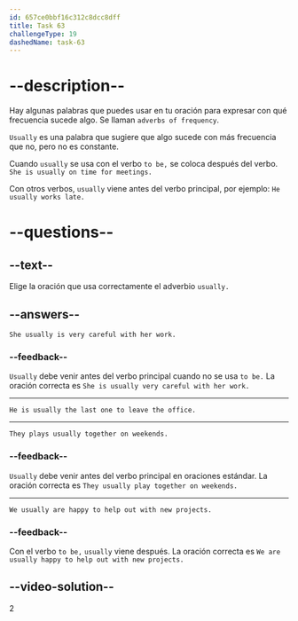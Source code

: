 ```yaml
---
id: 657ce0bbf16c312c8dcc8dff
title: Task 63
challengeType: 19
dashedName: task-63
---
```


# --description--

Hay algunas palabras que puedes usar en tu oración para expresar con qué frecuencia sucede algo. Se llaman `adverbs of frequency`.

`Usually` es una palabra que sugiere que algo sucede con más frecuencia que no, pero no es constante.

Cuando `usually` se usa con el verbo `to be,` se coloca después del verbo. `She is usually on time for meetings.`

Con otros verbos, `usually` viene antes del verbo principal, por ejemplo: `He usually works late.`

# --questions--

## --text--

Elige la oración que usa correctamente el adverbio `usually.`

## --answers--

`She usually is very careful with her work.`

### --feedback--

`Usually` debe venir antes del verbo principal cuando no se usa `to be.` La oración correcta es `She is usually very careful with her work.`

---

`He is usually the last one to leave the office.`

---

`They plays usually together on weekends.`

### --feedback--

`Usually` debe venir antes del verbo principal en oraciones estándar. La oración correcta es `They usually play together on weekends.`

---

`We usually are happy to help out with new projects.`

### --feedback--

Con el verbo `to be,` `usually` viene después. La oración correcta es `We are usually happy to help out with new projects.`

## --video-solution--

2
